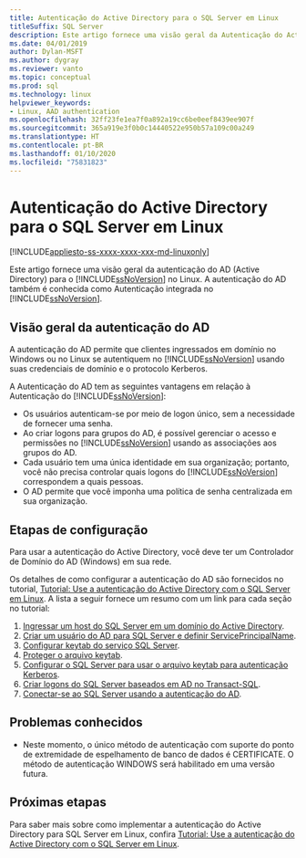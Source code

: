 ```yaml
---
title: Autenticação do Active Directory para o SQL Server em Linux
titleSuffix: SQL Server
description: Este artigo fornece uma visão geral da Autenticação do Active Directory para SQL Server em Linux.
ms.date: 04/01/2019
author: Dylan-MSFT
ms.author: dygray
ms.reviewer: vanto
ms.topic: conceptual
ms.prod: sql
ms.technology: linux
helpviewer_keywords:
- Linux, AAD authentication
ms.openlocfilehash: 32ff23fe1ea7f0a892a19cc6be0eef8439ee907f
ms.sourcegitcommit: 365a919e3f0b0c14440522e950b57a109c00a249
ms.translationtype: HT
ms.contentlocale: pt-BR
ms.lasthandoff: 01/10/2020
ms.locfileid: "75831823"
---
```

# <a name="active-directory-authentication-for-sql-server-on-linux"></a>Autenticação do Active Directory para o SQL Server em Linux

[!INCLUDE[appliesto-ss-xxxx-xxxx-xxx-md-linuxonly](../includes/appliesto-ss-xxxx-xxxx-xxx-md-linuxonly.md)]

Este artigo fornece uma visão geral da autenticação do AD (Active Directory) para o [!INCLUDE[ssNoVersion](../includes/ssnoversion-md.md)] no Linux. A autenticação do AD também é conhecida como Autenticação integrada no [!INCLUDE[ssNoVersion](../includes/ssnoversion-md.md)].

## <a name="ad-authentication-overview"></a>Visão geral da autenticação do AD

A autenticação do AD permite que clientes ingressados em domínio no Windows ou no Linux se autentiquem no [!INCLUDE[ssNoVersion](../includes/ssnoversion-md.md)] usando suas credenciais de domínio e o protocolo Kerberos.

A Autenticação do AD tem as seguintes vantagens em relação à Autenticação do [!INCLUDE[ssNoVersion](../includes/ssnoversion-md.md)]:

- Os usuários autenticam-se por meio de logon único, sem a necessidade de fornecer uma senha.
- Ao criar logons para grupos do AD, é possível gerenciar o acesso e permissões no [!INCLUDE[ssNoVersion](../includes/ssnoversion-md.md)] usando as associações aos grupos do AD.  
- Cada usuário tem uma única identidade em sua organização; portanto, você não precisa controlar quais logons do [!INCLUDE[ssNoVersion](../includes/ssnoversion-md.md)] correspondem a quais pessoas.   
- O AD permite que você imponha uma política de senha centralizada em sua organização.

## <a name="configuration-steps"></a>Etapas de configuração

Para usar a autenticação do Active Directory, você deve ter um Controlador de Domínio do AD (Windows) em sua rede.

Os detalhes de como configurar a autenticação do AD são fornecidos no tutorial, [Tutorial: Use a autenticação do Active Directory com o SQL Server em Linux](sql-server-linux-active-directory-authentication.md). A lista a seguir fornece um resumo com um link para cada seção no tutorial:

1. [Ingressar um host do SQL Server em um domínio do Active Directory](sql-server-linux-active-directory-join-domain.md).
1. [Criar um usuário do AD para SQL Server e definir ServicePrincipalName](sql-server-linux-active-directory-authentication.md#createuser).
1. [Configurar keytab do serviço SQL Server](sql-server-linux-active-directory-authentication.md#configurekeytab).
1. [Proteger o arquivo keytab](sql-server-linux-active-directory-authentication.md#configurekeytab).
1. [Configurar o SQL Server para usar o arquivo keytab para autenticação Kerberos](sql-server-linux-active-directory-authentication.md#configurekeytab).
1. [Criar logons do SQL Server baseados em AD no Transact-SQL](sql-server-linux-active-directory-authentication.md#createsqllogins).
1. [Conectar-se ao SQL Server usando a autenticação do AD](sql-server-linux-active-directory-authentication.md#connect).

## <a name="known-issues"></a>Problemas conhecidos

- Neste momento, o único método de autenticação com suporte do ponto de extremidade de espelhamento de banco de dados é CERTIFICATE. O método de autenticação WINDOWS será habilitado em uma versão futura.

## <a name="next-steps"></a>Próximas etapas

Para saber mais sobre como implementar a autenticação do Active Directory para SQL Server em Linux, confira [Tutorial: Use a autenticação do Active Directory com o SQL Server em Linux](sql-server-linux-active-directory-authentication.md).
